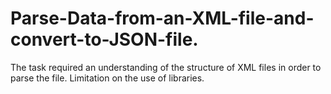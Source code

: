 # Parse-Data-from-an-XML-file-and-convert-to-JSON-file.
The task required an understanding of the structure of XML files in order to parse the file. Limitation on the use of libraries.
